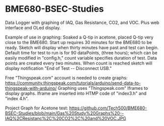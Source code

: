 # BME680-BSEC-Studies
Data Logger with graphing of IAQ, Gas Resistance, CO2, and VOC. Plus web interface and OLed display.

Example of use in graphing: Soaked a Q-tip in acetone, placed Q-tip very close to the BME680.  Start up requires 30 minutes for the BME680 to be ready.  Sketch will display when thirty minutes have past and test can begin. Default time for test to run is for 90 dataPoints, (three hours); which can be easily modified in "config.h," count variable specifies duration of test. Data points are created every two minutes. When count is reached sketch will display notification "End of Test -- Disconnect USB."

Free "Thingspeak.com" account is needed to create graphs: https://community.thingspeak.com/tutorials/arduino/send-data-to-thingspeak-with-arduino/
Graphing uses "Thingspeak.com" Iframes to display graphs.  Iframe are inserted into HTMP code of "index3.h" and "index 4.h". 

Project Graph for Acetone test:  https://github.com/Tech500/BME680-BSEC-Studies/blob/main/Gas%20Study%20Graphs%20--IAQ%2CResistanc%2C%20CO2%2C%20and%20VOC.JPG

